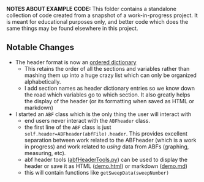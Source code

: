 **NOTES ABOUT EXAMPLE CODE:** This folder contains a standalone collection of code created from a snapshot of a work-in-progress project. It is meant for educational purposes only, and better code which does the same things may be found elsewhere
in this project.

## Notable Changes
* The header format is now an [ordered dictionary](https://docs.python.org/2/library/collections.html)
  * This retains the order of all the sections and variables rather than mashing them up into a huge crazy list which can only be organized alphabetically.
  * I add section names as header dictionary entries so we know down the road which variables go to which section. It also greatly helps the display of the header (or its formatting when saved as HTML or markdown)
* I started an `ABF` class which is the only thing the user will interact with
  * end users never interact with the `ABFheader` class.
  * the first line of the `ABF` class is just `self.header=ABFheader(abfFile).header`. This provides excellent separation between work related to the ABFheader (which is a work in progress) and work related to _using_ data from ABFs (graphing, measuring, etc).
  * abf header tools ([abfHeaderTools.py](abfHeaderTools.py)) can be used to display the header or save it as HTML ([demo.html](demo.html)) or markdown ([demo.md](demo.md))
  * this will contain functions like `getSweepData(sweepNumber)`